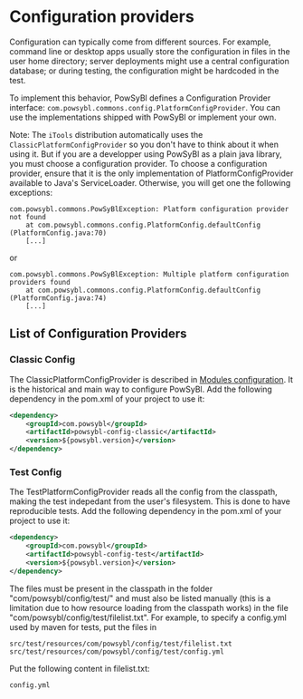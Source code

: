 # Configuration providers

Configuration can typically come from different sources. For example, command line or desktop apps usually store the configuration in files in the user home directory; server deployments might use a central configuration database; or during testing, the configuration might be hardcoded in the test.

To implement this behavior, PowSyBl defines a Configuration Provider interface: `com.powsybl.commons.config.PlatformConfigProvider`. You can use the implementations shipped with PowSyBl or implement your own.

Note: The `iTools` distribution automatically uses the `ClassicPlatformConfigProvider` so you don't have to think about it when using it. But if you are a developper using PowSyBl as a plain java library, you must choose a configuration provider. To choose a configuration provider, ensure that it is the only implementation of PlatformConfigProvider available to Java's ServiceLoader. Otherwise, you will get one the following exceptions:
```
com.powsybl.commons.PowSyBlException: Platform configuration provider not found
    at com.powsybl.commons.config.PlatformConfig.defaultConfig (PlatformConfig.java:70)
    [...]
```
or
```
com.powsybl.commons.PowSyBlException: Multiple platform configuration providers found
    at com.powsybl.commons.config.PlatformConfig.defaultConfig (PlatformConfig.java:74)
    [...]
```

## List of Configuration Providers

### Classic Config
The ClassicPlatformConfigProvider is described in [Modules configuration](../modules/). It is the historical and main way to configure PowSyBl. Add the following dependency in the pom.xml of your project to use it:
```xml
<dependency>
    <groupId>com.powsybl</groupId>
    <artifactId>powsybl-config-classic</artifactId>
    <version>${powsybl.version}</version>
</dependency>
```

### Test Config
The TestPlatformConfigProvider reads all the config from the classpath, making the test indepedant from the user's filesystem. This is done to have reproducible tests. Add the following dependency in the pom.xml of your project to use it:
```xml
<dependency>
    <groupId>com.powsybl</groupId>
    <artifactId>powsybl-config-test</artifactId>
    <version>${powsybl.version}</version>
</dependency>
```
The files must be present in the classpath in the folder "com/powsybl/config/test/" and must also be listed manually (this is a limitation due to how resource loading from the classpath works) in the file "com/powsybl/config/test/filelist.txt". For example, to specify a config.yml used by maven for tests, put the files in
```
src/test/resources/com/powsybl/config/test/filelist.txt
src/test/resources/com/powsybl/config/test/config.yml
```
Put the following content in filelist.txt:
```
config.yml
```
